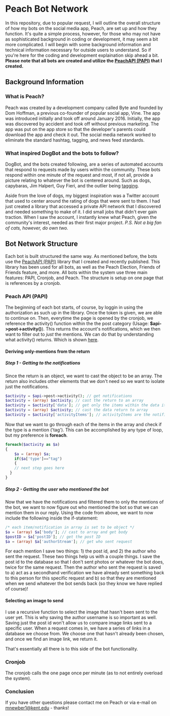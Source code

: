 # Peach Bot Network

In this repository, due to popular request, I will outline the overall structure of how my bots on the social media app, Peach, are set up and how they function. It's quite a simple process, however, for those who may not have as sophisticated background in coding or development, it may seem a bit more complicated. I will begin with some background information and technical information necessary for outside users to understand. So if you're here for the coding and development explaination skip ahead a bit. **Please note that all bots are created and utilize the [PeachAPI (PAPI)](https://github.com/MaxwellNewberry/PeachAPI) that I created.**

## Background Information

### What is Peach?

Peach was created by a development company called Byte and founded by Dom Hoffman, a previous co-founder of popular social app, Vine. The app was introduced initially and took off around January 2016. Initially, the app was discovered by accident and took off without previous marketing. The app was put on the app store so that the developer's parents could download the app and check it out. The social media network worked to eliminate the standard hashtag, tagging, and news feed standards.

### What inspired DogBot and the bots to follow?

DogBot, and the bots created following, are a series of automated accounts that respond to requests made by users within the community. These bots respond within one minute of the request and most, if not all, provide a picture relating to whatever the bot is centered around. Such as dogs, capybaras, Jim Halpert, Guy Fieri, and the outlier being [tagging](https://github.com/MaxwellNewberry/AccountTags). 

Aside from the love of dogs, my biggest inspiration was a Twitter account that used to center around the rating of dogs that were sent to them. I had just created a library that accessed a private API network that I discovered and needed something to make of it. I did small jobs that didn't ever gain traction. When I saw the account, I instantly knew what Peach, given the community's interest, needed as their first major project. *P.S. Not a big fan of cats, however, do own two.*

## Bot Network Structure

Each bot is built structured the same way. As mentioned before, the bots use the [PeachAPI (PAPI)](https://github.com/MaxwellNewberry/PeachAPI) library that I created and recently published. This library has been used for all bots, as well as the Peach Election, Friends of Friends feature, and more. All bots within the system use three main features: PAPI, Cronjob, and Peach. The structure is setup on one page that is references by a cronjob. 

### Peach API (PAPI)

The beginning of each bot starts, of course, by loggin in using the authorization as such up in the library. Once the token is given, we are able to continue on. Then, everytime the page is opened by the cronjob, we reference the activity() function within the the post category (Usage: **$api->post->activity()**). This returns the account's notifications, which we then want to filter out to *just* the mentions. We can do that by understanding what activity() returns. Which is shown [here](https://github.com/MaxwellNewberry/PeachAPI/wiki/Post-Functions#activity). 

#### Deriving only-mentions from the return

##### Step 1 - Getting to the notifications

Since the return is an object, we want to cast the object to be an array. The return also includes other elements that we don't need so we want to isolate just the notifications.

```php
$activity = $api->post->activity(); // get notifications
$activity = (array) $activity; // cast the return to an array
$activity = $activity['data']; // get only the items within the data item
$activity = (array) $activity; // cast the data return to array
$activity = $activity['activityItems']; // activityItems are the notifications array
```

Now that we want to go through each of the items in the array and check if the type is a mention ('tag'). This can be accomplished by any type of loop, but my preference is **foreach**.

```php
foreach($activity as $a)
{
	$a = (array) $a;
	if($a['type']=="tag")
	{
    // next step goes here
  }
}
```

##### Step 2 - Getting the user who mentioned the bot

Now that we have the notifications and filtered them to only the mentions of the bot, we want to now figure out who mentioned the bot so that we can mention them in our reply. Using the code from above, we want to now include the following inside the if-statement:

```php
/* each item/notification in array is set to be object */
$a = (array) $a['body']; // cast to array and get body
$postID = $a['postID']; // get the post ID
$a = (array) $a['authorStream']; // get who sent request
```

For each mention I save two things: 1) the post id, and 2) the author who sent the request. These two things help us with a couple things. I save the post id to the database so that I don't sent photos or whatever the bot does, twice for the same request. Then the author who sent the request is saved to a) act as a secondhand verification we have already sent something back to this person for this specific request and b) so that they are mentioned when we send whatever the bot sends back (so they know we have replied of course)!

#### Selecting an image to send

I use a recursive function to select the image that hasn't been sent to the user yet. This is why saving the author username is so important as well. Saving just the post id won't allow us to compare image links sent to a specific user. When a request comes in, we have a series of links in a database we choose from. We choose one that hasn't already been chosen, and once we find an image link, we return it. 

That's essentially all there is to this side of the bot functionality.

### Cronjob

The cronjob calls the one page once per minute (as to not entirely overload the system).

### Conclusion

If you have other questions please contact me on Peach or via e-mail on mnewber1@kent.edu - thanks!
